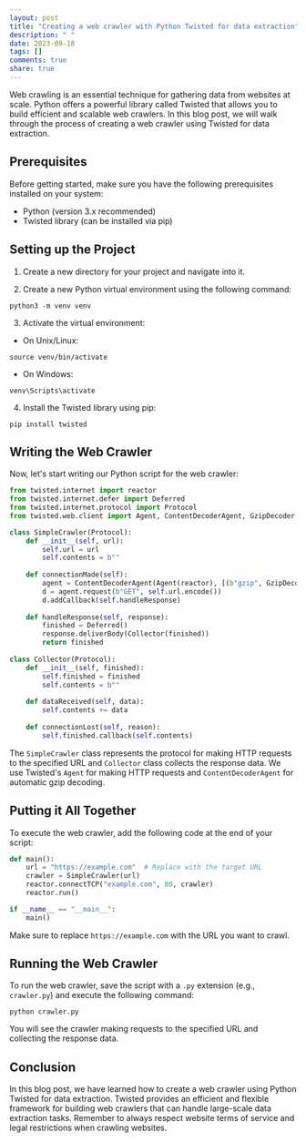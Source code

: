 ```yaml
---
layout: post
title: "Creating a web crawler with Python Twisted for data extraction"
description: " "
date: 2023-09-18
tags: []
comments: true
share: true
---
```


Web crawling is an essential technique for gathering data from websites at scale. Python offers a powerful library called Twisted that allows you to build efficient and scalable web crawlers. In this blog post, we will walk through the process of creating a web crawler using Twisted for data extraction.

## Prerequisites

Before getting started, make sure you have the following prerequisites installed on your system:

- Python (version 3.x recommended)
- Twisted library (can be installed via pip)

## Setting up the Project

1. Create a new directory for your project and navigate into it.

2. Create a new Python virtual environment using the following command:

```shell
python3 -m venv venv
```

3. Activate the virtual environment:

- On Unix/Linux: 
```shell
source venv/bin/activate
```

- On Windows:
```shell
venv\Scripts\activate
```

4. Install the Twisted library using pip:

```shell
pip install twisted
```

## Writing the Web Crawler

Now, let's start writing our Python script for the web crawler:

```python
from twisted.internet import reactor
from twisted.internet.defer import Deferred
from twisted.internet.protocol import Protocol
from twisted.web.client import Agent, ContentDecoderAgent, GzipDecoder

class SimpleCrawler(Protocol):
    def __init__(self, url):
        self.url = url
        self.contents = b""
    
    def connectionMade(self):
        agent = ContentDecoderAgent(Agent(reactor), [(b"gzip", GzipDecoder)])
        d = agent.request(b"GET", self.url.encode())
        d.addCallback(self.handleResponse)
    
    def handleResponse(self, response):
        finished = Deferred()
        response.deliverBody(Collector(finished))
        return finished
    
class Collector(Protocol):
    def __init__(self, finished):
        self.finished = finished
        self.contents = b""
    
    def dataReceived(self, data):
        self.contents += data
    
    def connectionLost(self, reason):
        self.finished.callback(self.contents)
```

The `SimpleCrawler` class represents the protocol for making HTTP requests to the specified URL and `Collector` class collects the response data. We use Twisted's `Agent` for making HTTP requests and `ContentDecoderAgent` for automatic gzip decoding.

## Putting it All Together

To execute the web crawler, add the following code at the end of your script:

```python
def main():
    url = "https://example.com"  # Replace with the target URL
    crawler = SimpleCrawler(url)
    reactor.connectTCP("example.com", 80, crawler)
    reactor.run()

if __name__ == "__main__":
    main()
```

Make sure to replace `https://example.com` with the URL you want to crawl.

## Running the Web Crawler

To run the web crawler, save the script with a `.py` extension (e.g., `crawler.py`) and execute the following command:

```shell
python crawler.py
```

You will see the crawler making requests to the specified URL and collecting the response data.

## Conclusion

In this blog post, we have learned how to create a web crawler using Python Twisted for data extraction. Twisted provides an efficient and flexible framework for building web crawlers that can handle large-scale data extraction tasks. Remember to always respect website terms of service and legal restrictions when crawling websites.